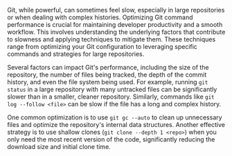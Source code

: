 Git, while powerful, can sometimes feel slow, especially in large repositories or when dealing with complex histories. Optimizing Git command performance is crucial for maintaining developer productivity and a smooth workflow. This involves understanding the underlying factors that contribute to slowness and applying techniques to mitigate them. These techniques range from optimizing your Git configuration to leveraging specific commands and strategies for large repositories.

Several factors can impact Git's performance, including the size of the repository, the number of files being tracked, the depth of the commit history, and even the file system being used. For example, running `git status` in a large repository with many untracked files can be significantly slower than in a smaller, cleaner repository. Similarly, commands like `git log --follow <file>` can be slow if the file has a long and complex history.

One common optimization is to use `git gc --auto` to clean up unnecessary files and optimize the repository's internal data structures. Another effective strategy is to use shallow clones (`git clone --depth 1 <repo>`) when you only need the most recent version of the code, significantly reducing the download size and initial clone time.
